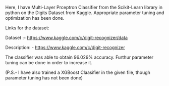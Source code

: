 Here, I have Multi-Layer Prceptron Classifier from the Scikit-Learn library in python on the Digits Dataset from Kaggle. Appropriate parameter tuning and optimization has been done.

Links for the dataset:

Dataset :- https://www.kaggle.com/c/digit-recognizer/data

Description: - https://www.kaggle.com/c/digit-recognizer

The classifier was able to obtain 96.029% accuracy. Furthur parameter tuning can be done in order to increase it.

(P.S.- I have also trained a XGBoost Claasifier in the given file, though parameter tuning has not been done) 